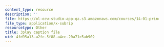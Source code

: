 ```yaml
---
content_type: resource
description: ''
file: https://ol-ocw-studio-app-qa.s3.amazonaws.com/courses/14-01-principles-of-microeconomics-fall-2018/4fd95a13a2fc5f88a4cc20a71c5ab902_B6wI0CE4GjM.vtt
file_type: application/x-subrip
resourcetype: Other
title: 3play caption file
uid: 4fd95a13-a2fc-5f88-a4cc-20a71c5ab902
---
```

